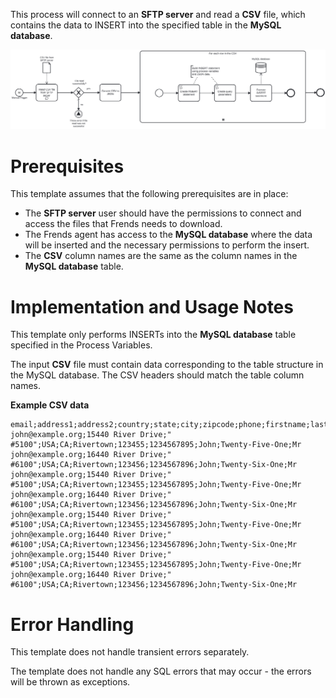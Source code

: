 This process will connect to an **SFTP server** and read a **CSV** file, which contains  the data to INSERT into the specified table in the **MySQL database**.

![Template](assets/CSV_file_from_SFTP_server_to_MySQL_Database_Insert.svg)

# Prerequisites

This template assumes that the following prerequisites are in place:

- The **SFTP server** user should have the permissions to connect and access 
  the files that Frends needs to download.
- The Frends agent has access to the **MySQL database** where the data will be inserted and the necessary permissions to perform the insert.
- The **CSV** column names are the same as the column names in the **MySQL database** table.

# Implementation and Usage Notes

This template only performs INSERTs into the **MySQL database** table specified in the Process Variables.

The input **CSV** file must contain data corresponding to the table structure in the MySQL database. The CSV headers should match the table column names.

**Example CSV data**

```
email;address1;address2;country;state;city;zipcode;phone;firstname;lastname;title
john@example.org;15440 River Drive;" #5100";USA;CA;Rivertown;123455;1234567895;John;Twenty-Five-One;Mr
john@example.org;16440 River Drive;" #6100";USA;CA;Rivertown;123456;1234567896;John;Twenty-Six-One;Mr
john@example.org;15440 River Drive;" #5100";USA;CA;Rivertown;123455;1234567895;John;Twenty-Five-One;Mr
john@example.org;16440 River Drive;" #6100";USA;CA;Rivertown;123456;1234567896;John;Twenty-Six-One;Mr
john@example.org;15440 River Drive;" #5100";USA;CA;Rivertown;123455;1234567895;John;Twenty-Five-One;Mr
john@example.org;16440 River Drive;" #6100";USA;CA;Rivertown;123456;1234567896;John;Twenty-Six-One;Mr
john@example.org;15440 River Drive;" #5100";USA;CA;Rivertown;123455;1234567895;John;Twenty-Five-One;Mr
john@example.org;16440 River Drive;" #6100";USA;CA;Rivertown;123456;1234567896;John;Twenty-Six-One;Mr
```

# Error Handling

This template does not handle transient errors separately.

The template does not handle any SQL errors that may occur - the errors will be thrown as exceptions.
